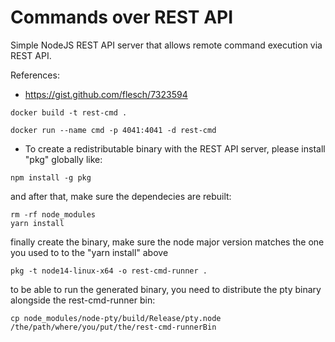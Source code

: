# Commands over REST API

Simple NodeJS REST API server that allows remote command execution via REST API.


References:
- https://gist.github.com/flesch/7323594


```
docker build -t rest-cmd .

docker run --name cmd -p 4041:4041 -d rest-cmd

```

* To create a redistributable binary with the REST API server, please install "pkg" globally like:
```
npm install -g pkg
```

and after that, make sure the dependecies are rebuilt:
```
rm -rf node_modules
yarn install
```

finally create the binary, make sure the node major version matches the one you used to to the "yarn install" above
```
pkg -t node14-linux-x64 -o rest-cmd-runner .
```

to be able to run the generated binary, you need to distribute the pty binary alongside the rest-cmd-runner bin:
```
cp node_modules/node-pty/build/Release/pty.node /the/path/where/you/put/the/rest-cmd-runnerBin
```
